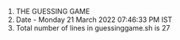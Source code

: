 1. THE GUESSING GAME
2. Date -  Monday 21 March 2022 07:46:33 PM IST
3. Total number of lines in guessinggame.sh is  27
